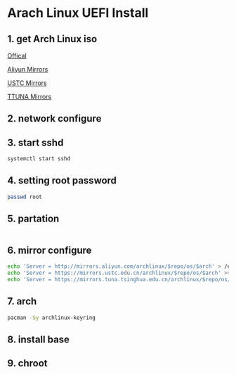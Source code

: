 # Arach Linux UEFI Install

## 1. get Arch Linux iso

[Offical](https://www.archlinux.org/download/)

[Aliyun Mirrors](https://mirrors.aliyun.com/archlinux/iso/latest/)

[USTC Mirrors](https://mirrors.ustc.edu.cn/archlinux/iso/latest/)

[TTUNA Mirrors](https://mirrors.tuna.tsinghua.edu.cn/archlinux/iso/latest/)

## 2. network configure 

## 3. start sshd

```sh
systemctl start sshd
```

## 4. setting root password

```sh
passwd root
```

## 5. partation

```sh

```

## 6. mirror configure

```sh
echo 'Server = http://mirrors.aliyun.com/archlinux/$repo/os/$arch' > /etc/pacman.d/mirrorlist
echo 'Server = https://mirrors.ustc.edu.cn/archlinux/$repo/os/$arch' >> /etc/pacman.d/mirrorlist
echo 'Server = https://mirrors.tuna.tsinghua.edu.cn/archlinux/$repo/os/$arch' >> /etc/pacman.d/mirrorlist
```

## 7. arch

```sh
pacman -Sy archlinux-keyring
```

## 8. install base

## 9. chroot
